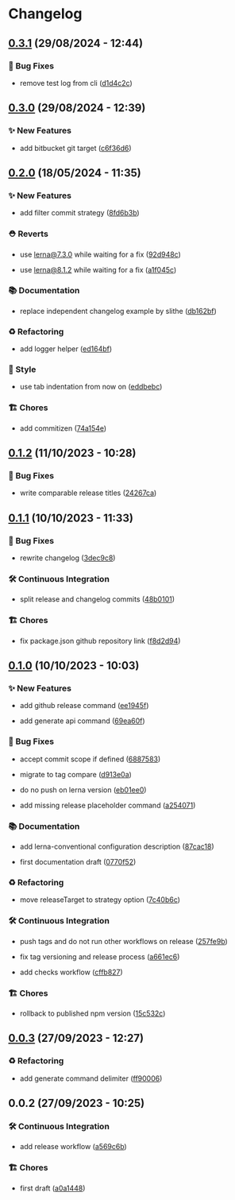 # Changelog

## [0.3.1](https://github.com/cadgerfeast/vertis/compare/vertis@0.3.0...vertis@0.3.1) (29/08/2024 - 12:44)

### 🐛 Bug Fixes

- remove test log from cli ([d1d4c2c](https://github.com/cadgerfeast/vertis/commit/d1d4c2c79516c796e5a209496d754b49d17fdd30))

## [0.3.0](https://github.com/cadgerfeast/vertis/compare/vertis@0.2.0...vertis@0.3.0) (29/08/2024 - 12:39)

### ✨ New Features

- add bitbucket git target ([c6f36d6](https://github.com/cadgerfeast/vertis/commit/c6f36d60118ff7aa041c7923461bb0e8e50f0fbf))

## [0.2.0](https://github.com/cadgerfeast/vertis/compare/vertis@0.1.2...vertis@0.2.0) (18/05/2024 - 11:35)

### ✨ New Features

- add filter commit strategy ([8fd6b3b](https://github.com/cadgerfeast/vertis/commit/8fd6b3baf9c53afa2e7e09115ecc1d02dbd66ce8))

### ⛑️ Reverts

- use lerna@7.3.0 while waiting for a fix ([92d948c](https://github.com/cadgerfeast/vertis/commit/92d948ce3b5ab8636631422b1b56e69704f42306))

- use lerna@8.1.2 while waiting for a fix ([a1f045c](https://github.com/cadgerfeast/vertis/commit/a1f045ca319a9ed24d06a9327918f0b8790f1448))

### 📚 Documentation

- replace independent changelog example by slithe ([db162bf](https://github.com/cadgerfeast/vertis/commit/db162bf7deb23a96cda40b916d73e3e9dc290546))

### ♻️ Refactoring

- add logger helper ([ed164bf](https://github.com/cadgerfeast/vertis/commit/ed164bf0cafb010a9141958a9445b9296d025c44))

### 🎨 Style

- use tab indentation from now on ([eddbebc](https://github.com/cadgerfeast/vertis/commit/eddbebc8c6d8d9a7a2e0270c2ef227534ff323cd))

### 🏗 Chores

- add commitizen ([74a154e](https://github.com/cadgerfeast/vertis/commit/74a154ebdec28e38302915fcbabbdabbd28fdb31))

## [0.1.2](https://github.com/cadgerfeast/vertis/compare/vertis@0.1.1...vertis@0.1.2) (11/10/2023 - 10:28)

### 🐛 Bug Fixes

- write comparable release titles ([24267ca](https://github.com/cadgerfeast/vertis/commit/24267cab3831ea1c85ba0c9656cc1741e49adde2))

## [0.1.1](https://github.com/cadgerfeast/vertis/compare/vertis@0.1.0...vertis@0.1.1) (10/10/2023 - 11:33)

### 🐛 Bug Fixes

- rewrite changelog ([3dec9c8](https://github.com/cadgerfeast/vertis/commit/3dec9c8166d9a2cbd644a7ebb4286e4f4f8b0512))

### 🛠️ Continuous Integration

- split release and changelog commits ([48b0101](https://github.com/cadgerfeast/vertis/commit/48b0101749f52d8263706192335ad12e9f735723))

### 🏗 Chores

- fix package.json github repository link ([f8d2d94](https://github.com/cadgerfeast/vertis/commit/f8d2d945cd1bf75fefc054c71ecf3da112c9fa7e))

## [0.1.0](https://github.com/cadgerfeast/vertis/compare/vertis@0.0.3...vertis@0.1.0) (10/10/2023 - 10:03)

### ✨ New Features

- add github release command ([ee1945f](https://github.com/cadgerfeast/vertis/commit/ee1945f8facf8228bf2dadd90261f5b6dfcf6b95))

- add generate api command ([69ea60f](https://github.com/cadgerfeast/vertis/commit/69ea60fa84684a09dac6e88d19c2af224e7a5112))

### 🐛 Bug Fixes

- accept commit scope if defined ([6887583](https://github.com/cadgerfeast/vertis/commit/6887583a931cc5c210bdaf69b4a04364533907c2))

- migrate to tag compare ([d913e0a](https://github.com/cadgerfeast/vertis/commit/d913e0ab4182803d15267aa877883f7b20d5392a))

- do no push on lerna version ([eb01ee0](https://github.com/cadgerfeast/vertis/commit/eb01ee0be3e04d837276adc72a2c210648351286))

- add missing release placeholder command ([a254071](https://github.com/cadgerfeast/vertis/commit/a254071711886196ebdc69e8e058519b2e1d4426))

### 📚 Documentation

- add lerna-conventional configuration description ([87cac18](https://github.com/cadgerfeast/vertis/commit/87cac1891ecffe8f058a3e25f7c9785fd98cf4c5))

- first documentation draft ([0770f52](https://github.com/cadgerfeast/vertis/commit/0770f52d2b5b600ce424c977893bdc81c9dcc5ea))

### ♻️ Refactoring

- move releaseTarget to strategy option ([7c40b6c](https://github.com/cadgerfeast/vertis/commit/7c40b6c8f4a3202f389afb45d26786dcc51e50a9))

### 🛠️ Continuous Integration

- push tags and do not run other workflows on release ([257fe9b](https://github.com/cadgerfeast/vertis/commit/257fe9b9e2c00a50571c6d044b33c5182b467c07))

- fix tag versioning and release process ([a661ec6](https://github.com/cadgerfeast/vertis/commit/a661ec6d26db829aa2b27c7f0c4274cec634e707))

- add checks workflow ([cffb827](https://github.com/cadgerfeast/vertis/commit/cffb8273641734cc3e9704c4bd230b719fc3ba94))

### 🏗 Chores

- rollback to published npm version ([15c532c](https://github.com/cadgerfeast/vertis/commit/15c532ca0ffdede6a0df037425ade52fd01fef8c))

## [0.0.3](https://github.com/cadgerfeast/vertis/compare/vertis@0.0.2...vertis@0.0.3) (27/09/2023 - 12:27)

### ♻️ Refactoring

- add generate command delimiter ([ff90006](https://github.com/cadgerfeast/vertis/commit/ff900067862864180a6b0424a04b007c1ef8054d))

## 0.0.2 (27/09/2023 - 10:25)

### 🛠️ Continuous Integration

- add release workflow ([a569c6b](https://github.com/cadgerfeast/vertis/commit/a569c6b702022a6ab19086cb728c29056a5cbfae))

### 🏗 Chores

- first draft ([a0a1448](https://github.com/cadgerfeast/vertis/commit/a0a144858b0c04f3e607aff1ef88d59163784945))

